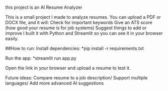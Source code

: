 this project is an AI Resume Analyzer

This is a small project I made to analyze resumes. You can upload a PDF or DOCX file, and it will:
Check for important keywords
Give an ATS score (how good your resume is for job systems)
Suggest things to add or improve
I built it with Python and Streamlit so you can see it in your browser easily.

##How to run:
Install dependencies:
*pip install -r requirements.txt

Run the app:
*streamlit run app.py

Open the link in your browser and upload a resume to test it.

Future ideas:
Compare resume to a job description/
Support multiple languages/
Add more advanced AI suggestions
